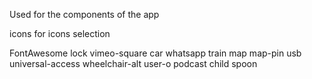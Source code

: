 Used for the components of the app

icons for icons selection

FontAwesome
lock
vimeo-square
car
whatsapp
train
map
map-pin
usb
universal-access
wheelchair-alt
user-o
podcast
child
spoon